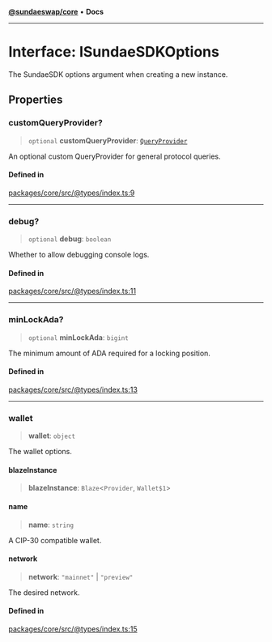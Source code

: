 [**@sundaeswap/core**](../../README.md) • **Docs**

***

# Interface: ISundaeSDKOptions

The SundaeSDK options argument when creating a new instance.

## Properties

### customQueryProvider?

> `optional` **customQueryProvider**: [`QueryProvider`](../classes/QueryProvider.md)

An optional custom QueryProvider for general protocol queries.

#### Defined in

[packages/core/src/@types/index.ts:9](https://github.com/SundaeSwap-finance/sundae-sdk/blob/main/packages/core/src/@types/index.ts#L9)

***

### debug?

> `optional` **debug**: `boolean`

Whether to allow debugging console logs.

#### Defined in

[packages/core/src/@types/index.ts:11](https://github.com/SundaeSwap-finance/sundae-sdk/blob/main/packages/core/src/@types/index.ts#L11)

***

### minLockAda?

> `optional` **minLockAda**: `bigint`

The minimum amount of ADA required for a locking position.

#### Defined in

[packages/core/src/@types/index.ts:13](https://github.com/SundaeSwap-finance/sundae-sdk/blob/main/packages/core/src/@types/index.ts#L13)

***

### wallet

> **wallet**: `object`

The wallet options.

#### blazeInstance

> **blazeInstance**: `Blaze`\<`Provider`, `Wallet$1`\>

#### name

> **name**: `string`

A CIP-30 compatible wallet.

#### network

> **network**: `"mainnet"` \| `"preview"`

The desired network.

#### Defined in

[packages/core/src/@types/index.ts:15](https://github.com/SundaeSwap-finance/sundae-sdk/blob/main/packages/core/src/@types/index.ts#L15)
